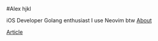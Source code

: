 #Alex hjkl

iOS Developer
Golang enthusiast
I use Neovim btw
[About](about.md)

[Article](article.md)
